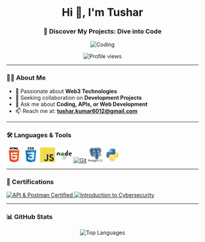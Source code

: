 <h1 align="center">Hi 👋, I'm Tushar</h1>
<h3 align="center">🚀 Discover My Projects: Dive into Code</h3>

<p align="center">
  <img src="https://user-images.githubusercontent.com/74038190/225813708-98b745f2-7d22-48cf-9150-083f1b00d6c9.gif" alt="Coding" width="400"/>
</p>

<p align="center">
  <img src="https://komarev.com/ghpvc/?username=Tushar-senpai&label=Profile%20views&color=0e75b6&style=flat" alt="Profile views"/>
</p>

---

### 👨‍💻 About Me

- 🌱 Passionate about **Web3 Technologies**  
- 👯 Seeking collaboration on **Development Projects**  
- 💬 Ask me about **Coding, APIs, or Web Development**  
- 📫 Reach me at: **tushar.kumar6012@gmail.com**

---

### 🛠️ Languages & Tools

<p align="left">
  <a href="https://www.w3.org/html/" target="_blank" rel="noreferrer"><img src="https://raw.githubusercontent.com/devicons/devicon/master/icons/html5/html5-original-wordmark.svg" alt="HTML5" width="40" height="40"/></a>
  <a href="https://www.w3schools.com/css/" target="_blank" rel="noreferrer"><img src="https://raw.githubusercontent.com/devicons/devicon/master/icons/css3/css3-original-wordmark.svg" alt="CSS3" width="40" height="40"/></a>
  <a href="https://developer.mozilla.org/en-US/docs/Web/JavaScript" target="_blank" rel="noreferrer"><img src="https://raw.githubusercontent.com/devicons/devicon/master/icons/javascript/javascript-original.svg" alt="JavaScript" width="40" height="40"/></a>
  <a href="https://nodejs.org" target="_blank" rel="noreferrer"><img src="https://raw.githubusercontent.com/devicons/devicon/master/icons/nodejs/nodejs-original-wordmark.svg" alt="Node.js" width="40" height="40"/></a>
  <a href="https://git-scm.com/" target="_blank" rel="noreferrer"><img src="https://www.vectorlogo.zone/logos/git-scm/git-scm-icon.svg" alt="Git" width="40" height="40"/></a>
  <a href="https://www.postgresql.org" target="_blank" rel="noreferrer"><img src="https://raw.githubusercontent.com/devicons/devicon/master/icons/postgresql/postgresql-original-wordmark.svg" alt="PostgreSQL" width="40" height="40"/></a>
  <a href="https://www.python.org" target="_blank" rel="noreferrer"><img src="https://raw.githubusercontent.com/devicons/devicon/master/icons/python/python-original.svg" alt="Python" width="40" height="40"/></a>
</p>

---

### 📜 Certifications

<p align="left">
  <a href="https://api.badgr.io/public/assertions/uLPGi_9qQf2bnrH25tWQZw" target="_blank">
    <img src="https://api.badgr.io/public/assertions/uLPGi_9qQf2bnrH25tWQZw/image" alt="API & Postman Certified" width="120"/>
  </a>
  <a href="https://www.credly.com/badges/9780d9ca-9272-4bdf-8cf8-e8676d2a3707/public_url" target="_blank">
    <img src="https://images.credly.com/size/220x220/images/af8c6b4e-fc31-47c4-8dcb-eb7a2065dc5b/I2CS__1_.png" alt="Introduction to Cybersecurity" width="120"/>
  </a>
</p>

---

### 📊 GitHub Stats

<p align="center">
  <img src="https://github-readme-stats.vercel.app/api/top-langs?username=Tushar-senpai&show_icons=true&locale=en&layout=compact" alt="Top Languages" />
</p>

<!--
**Tushar-senpai/Tushar-senpai** is a ✨ special ✨ repository because its `README.md` (this file) appears on your GitHub profile.
-->
